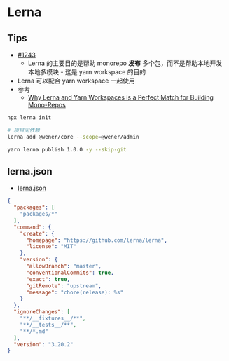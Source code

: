 # Lerna
## Tips
* [#1243](https://github.com/lerna/lerna/issues/1243#issuecomment-401396850)
  * Lerna 的主要目的是帮助 monorepo __发布__ 多个包，而不是帮助本地开发本地多模块 - 这是 yarn workspace 的目的
* Lerna 可以配合 yarn workspace 一起使用
* 参考
  * [Why Lerna and Yarn Workspaces is a Perfect Match for Building Mono-Repos](https://doppelmutzi.github.io/monorepo-lerna-yarn-workspaces/)

```bash
npx lerna init

# 项目间依赖
lerna add @wener/core --scope=@wener/admin

yarn lerna publish 1.0.0 -y --skip-git
```

## lerna.json
* [lerna.json](https://github.com/lerna/lerna#lernajson)

```json
{
  "packages": [
    "packages/*"
  ],
  "command": {
    "create": {
      "homepage": "https://github.com/lerna/lerna",
      "license": "MIT"
    },
    "version": {
      "allowBranch": "master",
      "conventionalCommits": true,
      "exact": true,
      "gitRemote": "upstream",
      "message": "chore(release): %s"
    }
  },
  "ignoreChanges": [
    "**/__fixtures__/**",
    "**/__tests__/**",
    "**/*.md"
  ],
  "version": "3.20.2"
}
```

